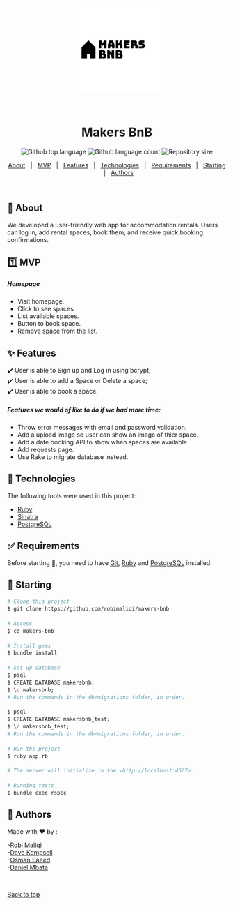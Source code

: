 <div align="center" id="top"> 
  <img src="./public/images/makers_bnb_logo.png" alt="Makers BnB" />

&#xa0;

  <!-- <a href="https://makersbnb.netlify.app">Demo</a> -->
</div>

<h1 align="center">Makers BnB</h1>

<p align="center">
  <img alt="Github top language" src="https://img.shields.io/github/languages/top/robimaliqi/makers-bnb?color=56BEB8">

  <img alt="Github language count" src="https://img.shields.io/github/languages/count/robimaliqi/makers-bnb?color=56BEB8">

  <img alt="Repository size" src="https://img.shields.io/github/repo-size/robimaliqi/makers-bnb?color=56BEB8">

  <!-- <img alt="Github issues" src="https://img.shields.io/github/issues/robimaliqi/makers-bnb?color=56BEB8" /> -->

  <!-- <img alt="Github forks" src="https://img.shields.io/github/forks/robimaliqi/makers-bnb?color=56BEB8" /> -->

  <!-- <img alt="Github stars" src="https://img.shields.io/github/stars/robimaliqi/makers-bnb?color=56BEB8" /> -->
</p>

<!-- Status -->

<!-- <h4 align="center">
	🚧  Makers BnB 🚀 Under construction...  🚧
</h4>

<hr> -->

<p align="center">
  <a href="#dart-about">About</a> &#xa0; | &#xa0; 
  <a href="#one-mvp">MVP</a> &#xa0; | &#xa0; 
  <a href="#sparkles-features">Features</a> &#xa0; | &#xa0;
  <a href="#rocket-technologies">Technologies</a> &#xa0; | &#xa0;
  <a href="#white_check_mark-requirements">Requirements</a> &#xa0; | &#xa0;
  <a href="#checkered_flag-starting">Starting</a> &#xa0; | &#xa0;
  <a href="#memo-author" target="_blank">Authors</a>
</p>

<br>

## :dart: About

We developed a user-friendly web app for accommodation rentals. Users can log in, add rental spaces, book them, and receive quick booking confirmations.

## :one: MVP

##### Homepage

- Visit homepage.
- Click to see spaces.
- List available spaces.
- Button to book space.
- Remove space from the list.

## :sparkles: Features

:heavy_check_mark: User is able to Sign up and Log in using bcrypt;\
:heavy_check_mark: User is able to add a Space or Delete a space;\
:heavy_check_mark: User is able to book a space;

##### Features we would of like to do if we had more time:

- Throw error messages with email and password validation.
- Add a upload image so user can show an image of thier space.
- Add a date booking API to show when spaces are available.
- Add requests page.
- Use Rake to migrate database instead.

## :rocket: Technologies

The following tools were used in this project:

- [Ruby](https://www.ruby-lang.org/en/)
- [Sinatra](https://sinatrarb.com/)
- [PostgreSQL](https://www.postgresql.org/)

## :white_check_mark: Requirements

Before starting :checkered_flag:, you need to have [Git](https://git-scm.com), [Ruby](https://www.ruby-lang.org/en/) and [PostgreSQL](https://www.postgresql.org/) installed.

## :checkered_flag: Starting

```bash
# Clone this project
$ git clone https://github.com/robimaliqi/makers-bnb

# Access
$ cd makers-bnb

# Install gems
$ bundle install

# Set up database
$ psql
$ CREATE DATABASE makersbnb;
$ \c makersbnb;
# Run the commands in the db/migrations folder, in order.

$ psql
$ CREATE DATABASE makersbnb_test;
$ \c makersbnb_test;
# Run the commands in the db/migrations folder, in order.

# Run the project
$ ruby app.rb

# The server will initialize in the <http://localhost:4567>

# Running tests
$ bundle exec rspec
```

## :memo: Authors

Made with :heart: by :

-<a href="https://github.com/robimaliqi" target="_blank">Robi Maliqi</a><br> -<a href="https://github.com/davekempsell" target="_blank">Dave Kempsell</a><br> -<a href="https://github.com/MalikOJBS" target="_blank">Osman Saeed</a><br> -<a href="https://github.com/danielotf" target="_blank">Daniel Mbata</a><br>

&#xa0;

<a href="#top">Back to top</a>
